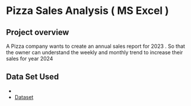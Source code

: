 # Pizza Sales Analysis ( MS Excel ) 
## Project overview 
A Pizza company wants to create an annual sales report for 2023 . So that the owner can understand the weekly and monthly trend to increase their sales for year 2024 

## Data Set Used 
 - <a href = "https://github.com/Nihal08101704/Data-Analysis-Project/blob/main/pizza_sales%20excel%20file.xlsx a">
 - <a href = "https://github.com/Nihal08101704/Data-Analysis-Project/blob/main/pizza_sales%20final%20dashboard.xlsx">Dataset</a>
 

